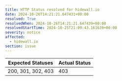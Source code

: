 ```yaml
---
title: HTTP Status resolved for hidewall.io
date: 2024-10-26T14:21:21.647431+00:00
resolved: True
resolvedWhen: 2024-10-26T14:21:21.647439+00:00
resolvedStartTime: 2024-10-25T21:09:43.161639+00:00
severity: notice
affected:
  - hidewall.io
section: issue
---
```


| Expected Statuses | Actual Status  |
|-------------------|----------------|
| 200, 301, 302, 403 | 403 |

